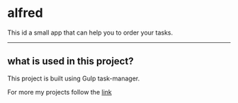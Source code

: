 # alfred

This id a small app that can help you to order your tasks. 

_________________________________________________________________________________________________________________________________________________________________________________

## what is used in this project?

This project is built using Gulp task-manager.



For more my projects follow the [link](https://github.com/ivanchebotar)